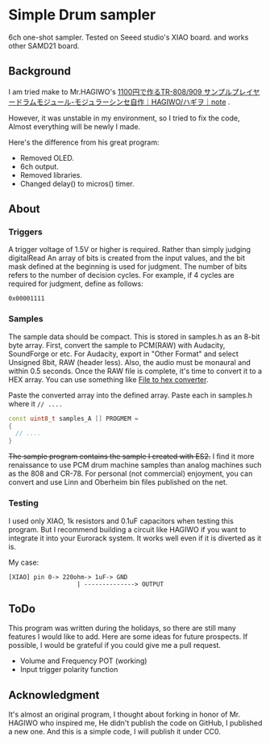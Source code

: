 # Simple Drum sampler

6ch one-shot sampler.
Tested on Seeed studio's XIAO board. and works other SAMD21 board.

## Background
I am tried make to Mr.HAGIWO's [1100円で作るTR-808/909 サンプルプレイヤードラムモジュール-モジュラーシンセ自作｜HAGIWO/ハギヲ｜note](https://note.com/solder_state/n/n0209d16d0d08) .

However, it was unstable in my environment, so I tried to fix the code,
Almost everything will be newly I made.

Here's the difference from his great program:
* Removed OLED.
* 6ch output.
* Removed libraries.
* Changed delay() to micros() timer.

## About
### Triggers
A trigger voltage of 1.5V or higher is required.
Rather than simply judging digitalRead
An array of bits is created from the input values, and the bit mask defined at the beginning is used for judgment.
The number of bits refers to the number of decision cycles.
For example, if 4 cycles are required for judgment, define as follows:

`0x00001111`

### Samples

The sample data should be compact.
This is stored in samples.h as an 8-bit byte array.
First, convert the sample to PCM(RAW) with Audacity, SoundForge or etc.
For Audacity, export in "Other Format" and select Unsigned 8bit, RAW (header less).
Also, the audio must be monaural and within 0.5 seconds.
Once the RAW file is complete, it's time to convert it to a HEX array.
You can use something like [File to hex converter](http://tomeko.net/online_tools/file_to_hex.php?lang=en).

Paste the converted array into the defined array.
Paste each in samples.h where it `// ....`

```cpp
const uint8_t samples_A [] PROGMEM =
{
  // ....
}
```

~~The sample program contains the sample I created with ES2.~~
I find it more renaissance to use PCM drum machine samples than analog machines such as the 808 and CR-78.
For personal (not commercial) enjoyment, you can convert and use Linn and Oberheim bin files published on the net.

### Testing
I used only XIAO, 1k resistors and 0.1uF capacitors when testing this program. But I recommend building a circuit like HAGIWO if you want to integrate it into your Eurorack system. It works well even if it is diverted as it is.

My case:
```
[XIAO] pin 0-> 220ohm-> 1uF-> GND
                   | --------------> OUTPUT
```

## ToDo
This program was written during the holidays, so there are still many features I would like to add.
Here are some ideas for future prospects.
If possible, I would be grateful if you could give me a pull request.

* Volume and Frequency POT (working)
* Input trigger polarity  function


## Acknowledgment
It's almost an original program,
I thought about forking in honor of Mr. HAGIWO who inspired me,
He didn't publish the code on GitHub, I published a new one.
And this is a simple code, I will publish it under CC0.

